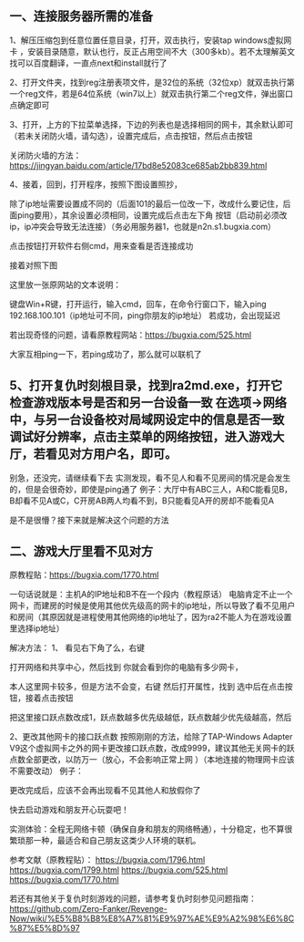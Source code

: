 ## 一、连接服务器所需的准备

1、解压压缩包到任意位置任意目录，打开，双击执行，安装tap windows虚拟网卡 ，安装目录随意，默认也行，反正占用空间不大（300多kb）。若不太理解英文找可以百度翻译，一直点next和install就行了



2、打开文件夹，找到reg注册表项文件，是32位的系统（32位xp）就双击执行第一个reg文件，若是64位系统（win7以上）就双击执行第二个reg文件，弹出窗口点确定即可



3、打开，上方的下拉菜单选择，下边的列表也是选择相同的网卡，其余默认即可（若未关闭防火墙，请勾选），设置完成后，点击按钮，然后点击按钮

关闭防火墙的方法：https://jingyan.baidu.com/article/17bd8e52083ce685ab2bb839.html






4、接着，回到，打开程序，按照下图设置照抄，

除了ip地址需要设置成不同的（后面101的最后一位改一下，改成什么要记住，后面ping要用），其余设置必须相同，设置完成后点击左下角 按钮（启动前必须改ip，ip冲突会导致无法连接）（务必用服务器1，也就是n2n.s1.bugxia.com）


点击按钮打开软件右侧cmd，用来查看是否连接成功


接着对照下图


这里放一张原网站的文本说明：

键盘Win+R键，打开运行，输入cmd，回车，在命令行窗口下，输入ping 192.168.100.101（ip地址可不同，ping你朋友的ip地址）
若成功，会出现延迟



若出现奇怪的问题，请看原教程网站：https://bugxia.com/525.html


大家互相ping一下，若ping成功了，那么就可以联机了


5、打开复仇时刻根目录，找到ra2md.exe，打开它
检查游戏版本号是否和另一台设备一致
在选项→网络中，与另一台设备校对局域网设定中的信息是否一致
调试好分辨率，点击主菜单的网络按钮，进入游戏大厅，若看见对方用户名，即可。
--------------------------------------------------------------------------------------
别急，还没完，请继续看下去
实测发现，看不见人和看不见房间的情况是会发生的，但是会很奇妙，即使是ping通了
例子：大厅中有ABC三人，A和C能看见B，B却看不见A或C，C开房AB两人均看不到，B只能看见A开的房却不能看见A

是不是很懵？接下来就是解决这个问题的方法

## 二、游戏大厅里看不见对方

原教程贴：https://bugxia.com/1770.html

一句话说就是：主机A的IP地址和B不在一个段内（教程原话）
电脑肯定不止一个网卡，而建房的时候是使用其他优先级高的网卡的ip地址，所以导致了看不见用户和房间（其原因就是进程使用其他网络的ip地址了，因为ra2不能人为在游戏设置里选择ip地址）

解决方法：
1、
看见右下角了么，右键

打开网络和共享中心，然后找到
你就会看到你的电脑有多少网卡，

本人这里网卡较多，但是方法不会变，右键
然后打开属性，找到
选中后在点击按钮，接着点击按钮

把这里接口跃点数改成1，跃点数越多优先级越低，跃点数越少优先级越高，然后

2、更改其他网卡的接口跃点数
按照刚刚的方法，给除了TAP-Windows Adapter V9这个虚拟网卡之外的网卡更改接口跃点数，改成9999，建议其他无关网卡的跃点数全部更改，以防万一（放心，不会影响正常上网 ）（本地连接的物理网卡应该不需要改动）
例子：

更改完成后，应该不会再出现看不见其他人和放假你了

快去启动游戏和朋友开心玩耍吧！




实测体验：全程无网络卡顿（确保自身和朋友的网络畅通），十分稳定，也不算很繁琐那一种，最适合和自己朋友这类少人环境的联机。


参考文献（原教程贴）：
https://bugxia.com/1796.html
https://bugxia.com/1799.html
https://bugxia.com/525.html
https://bugxia.com/1770.html


若还有其他关于复仇时刻游戏的问题，请参考复仇时刻参见问题指南：https://github.com/Zero-Fanker/Revenge-Now/wiki/%E5%B8%B8%E8%A7%81%E9%97%AE%E9%A2%98%E6%8C%87%E5%8D%97